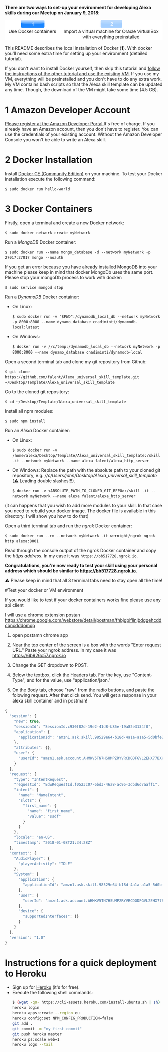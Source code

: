 **There are two ways to set-up your environment for developing Alexa skills during our Meetup on January 9, 2018**:

![Local Docker installation or virtual box](buttons.png)

This README describes the local installation of Docker (**1**). With docker you'll need some extra time for setting up your environment (detailed tutorial).

If you don't want to install Docker yourself, then skip this tutorial and [follow the instructions of the other tutorial and use the existing VM](https://github.com/falent/Alexa_universal_skill_template_VM). If you use my VM, everything will be preinstalled and you don't have to do any extra work. My VM contains bash scripts so that the Alexa skill template can be updated any time. Though, the download of the VM might take some time (4.5 GB).



# 1 Amazon Developer Account

[Please register at the Amazon Developer Portal ](http://developer.amazon.com/)
It's free of charge. If you already have an Amazon account, then you don't have to register. You can use the credentials of your existing account. Without the Amazon Developer Console you won't be able to write an Alexa skill.



# 2 Docker Installation

Install [Docker CE (Community Edition)](https://docs.docker.com/engine/installation/#desktop) on your machine. To test your Docker installation execute the following command:

`$ sudo docker run hello-world`

# 3 Docker Containers 
Firstly, open a terminal and create a new Docker network:

`$ sudo docker network create myNetwork`

Run a _MongoDB_ Docker container:

`$ sudo docker run --name mongo_database -d --network myNetwork -p 27017:27017 mongo --noauth `

If you get an error because you have already installed MongoDB into your machine please keep in mind that docker MongoDb uses the same port. Please stop your mongoDb process to work with docker:

`$ sudo service mongod stop`


Run a _DynamoDB_ Docker container:

* On Linux:

  `$ sudo docker run -v "$PWD":/dynamodb_local_db --network myNetwork -p 8000:8000 --name dynamo_database cnadiminti/dynamodb-local:latest`

* On Windows:

  `$ docker run -v //c/temp:/dynamodb_local_db --network myNetwork -p 8000:8000 --name dynamo_database cnadiminti/dynamodb-local`

Open a second terminal tab and clone my git repository from Github:

`$ git clone https://github.com/falent/Alexa_universal_skill_template.git  ~/Desktop/Template/Alexa_universal_skill_template `

Go to the cloned git repository:

`$ cd ~/Desktop/Template/Alexa_universal_skill_template`

Install all npm modules:

`$ sudo npm install`

Run an _Alexa_ Docker container:

* On Linux:

  `$ sudo docker run -v /home/alexa/Desktop/Template/Alexa_universal_skill_template:/skill -it --network myNetwork --name alexa falent/alexa_http_server`
* On Windows:
  Replace the path with the absolute path to your cloned git repository, e.g. _//c/Users/john/Desktop/Alexa_universal_skill_template_ (:warning: Leading double slashes!!!).

  `$ docker run -v <ABSOLUTE_PATH_TO_CLONED_GIT_REPO>:/skill -it --network myNetwork --name alexa falent/alexa_http_server`
  
(it can happens that you wish to add more modules to your skill. In that case you need to rebuild your docker image. The docker file is available in this directory. I will show you how to do that)

Open a third terminal tab and run the _ngrok_ Docker container:

`$ sudo docker run --rm --network myNetwork -it wernight/ngrok ngrok http alexa:8001 `

Read through the console output of the ngrok Docker container and copy the *https address*. In my case it was `https://bb517728.ngrok.io`.


**Congratulations, you're now ready to test your skill using your personal address which should be similar to https://bb517728.ngrok.io**.

:warning: Please keep in mind that all 3 terminal tabs need to stay open all the time!


#Test your docker or VM environment

If you would like to test if your docker containers works fine
please use any api client

I will use a chrome extension postan
https://chrome.google.com/webstore/detail/postman/fhbjgbiflinjbdggehcddcbncdddomop

1. open postamn chrome app 

2. Near the top center of the screen is a box with the words "Enter request URL." Paste your ngrok address. In my case it was https://6b926c57.ngrok.io

3. Change the GET dropdown to POST.

4. Below the textbox, click the Headers tab. For the key, use "Content-Type", and for the value, use "application/json."

5. On the Body tab, choose "raw" from the radio buttons, and paste the folowing request. After that click send. You will get a response in your alexa skill container and in postman!


```javascript
{
  "session": {
    "new": true,
    "sessionId": "SessionId.c930f82d-19e2-41d8-b85e-19a82e3134f0",
    "application": {
      "applicationId": "amzn1.ask.skill.98529e64-b18d-4a1a-a1a5-5d0bfe27e861"
    },
    "attributes": {},
    "user": {
      "userId": "amzn1.ask.account.AHMKV5TN7HSUMPZRYVRCDGDFGVL2EHX77BXHTHNPE3GX6YMHYTOG2MBU2AL5XRGNT5R2FU4Z7YTJQEJLER3UOZPZ3HLCGVNIAEUPYOLE5RO6MSDVSF2LKHDKKV36BSD4OJVIMELQ3VJH7MBFSPAK4KBSAFQUAHW2QT2HXABRRXXD7QQSQ24J4FCWOCBP2U5X5J6RNIRTFQA4BTQ"
    }
  },
  "request": {
    "type": "IntentRequest",
    "requestId": "EdwRequestId.f0523c07-6bd3-46a8-ac95-3dbd6d7aaff1",
    "intent": {
      "name": "NameIntent",
      "slots": {
        "first_name": {
          "name": "first_name",
          "value": "ssdf"
        }
      }
    },
    "locale": "en-US",
    "timestamp": "2018-01-08T21:34:28Z"
  },
  "context": {
    "AudioPlayer": {
      "playerActivity": "IDLE"
    },
    "System": {
      "application": {
        "applicationId": "amzn1.ask.skill.98529e64-b18d-4a1a-a1a5-5d0bfe27e861"
      },
      "user": {
        "userId": "amzn1.ask.account.AHMKV5TN7HSUMPZRYVRCDGDFGVL2EHX77BXHTHNPE3GX6YMHYTOG2MBU2AL5XRGNT5R2FU4Z7YTJQEJLER3UOZPZ3HLCGVNIAEUPYOLE5RO6MSDVSF2LKHDKKV36BSD4OJVIMELQ3VJH7MBFSPAK4KBSAFQUAHW2QT2HXABRRXXD7QQSQ24J4FCWOCBP2U5X5J6RNIRTFQA4BTQ"
      },
      "device": {
        "supportedInterfaces": {}
      }
    }
  },
  "version": "1.0"
}
```


# Instructions for a quick deployment to Heroku

* Sign up for [Heroku](https://signup.heroku.com/dc) (it's for free).
* Execute the following shell commands:
  ```bash
  $ (wget -qO- https://cli-assets.heroku.com/install-ubuntu.sh | sh)
  heroku login
  heroku apps:create --region eu
  heroku config:set NPM_CONFIG_PRODUCTION=false
  git add .
  git commit -m "my first commit"
  git push heroku master
  heroku ps:scale web=1
  heroku logs --tail
  ```

